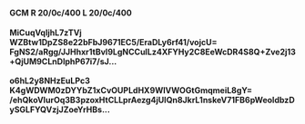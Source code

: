 #### GCM R 20/0c/400 L 20/0c/400
**MiCuqVqljhL7zTVj**<br/>**WZBtw1DpZS8e22bFbJ9671EC5/EraDLy6rf41/vojcU=**<br/>**FgNS2/aRgg/JJHhxr1tBvl9LgNCCuILz4XFYHy2C8EeWcDR4S8Q+Zve2j13+QjUM9CLnDlphP67i7/sJ...**<br/><br/>
**o6hL2y8NHzEuLPc3**<br/>**K4gWDWM0zDYYbZ1xCvOUPLdHX9WlVWOGtGmqmeiL8gY=**<br/>**/ehQkoVIurOq3B3pzoxHtCLLprAezg4jUlQn8JkrL1nskeV71FB6pWeoIdbzDySGLFYQVzjJZoeYrHBs...**